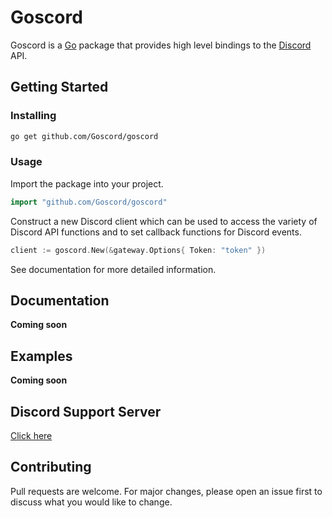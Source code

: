 #  Goscord

Goscord is a [Go](https://golang.org/) package that provides high level 
bindings to the [Discord](https://discord.com/) API.

## Getting Started

### Installing

```sh
go get github.com/Goscord/goscord
```

### Usage

Import the package into your project.

```go
import "github.com/Goscord/goscord"
```

Construct a new Discord client which can be used to access the variety of 
Discord API functions and to set callback functions for Discord events.

```go
client := goscord.New(&gateway.Options{ Token: "token" })
```

See documentation for more detailed information.


## Documentation

**Coming soon**

## Examples

**Coming soon**

## Discord Support Server

[Click here](https://discord.gg/zxwDnR5Uum)

## Contributing
Pull requests are welcome. For major changes, please open an issue first to discuss what you would like to change.

